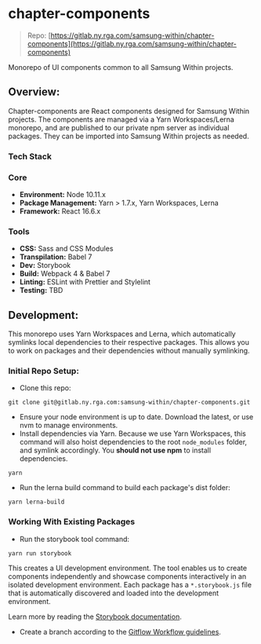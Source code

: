 # chapter-components

> Repo: [https://gitlab.ny.rga.com/samsung-within/chapter-components](https://gitlab.ny.rga.com/samsung-within/chapter-components)

Monorepo of UI components common to all Samsung Within projects.

## Overview:

Chapter-components are React components designed for Samsung Within projects. The components are managed via a Yarn Workspaces/Lerna monorepo, and are published to our private npm server as individual packages. They can be imported into Samsung Within projects as needed.

### Tech Stack

### Core

- **Environment:** Node 10.11.x
- **Package Management:** Yarn > 1.7.x, Yarn Workspaces, Lerna
- **Framework:** React 16.6.x

### Tools

- **CSS:** Sass and CSS Modules
- **Transpilation:** Babel 7
- **Dev:** Storybook
- **Build:** Webpack 4 & Babel 7
- **Linting:** ESLint with Prettier and Stylelint
- **Testing:** TBD

## Development:

This monorepo uses Yarn Workspaces and Lerna, which automatically symlinks local dependencies to their respective packages. This allows you to work on packages and their dependencies without manually symlinking.

### Initial Repo Setup:

- Clone this repo:

```
git clone git@gitlab.ny.rga.com:samsung-within/chapter-components.git
```

- Ensure your node environment is up to date. Download the latest, or use nvm to manage environments.
- Install dependencies via Yarn. Because we use Yarn Workspaces, this command will also hoist dependencies to the root `node_modules` folder, and symlink accordingly. You **should not use npm** to install dependencies.

```
yarn
```

- Run the lerna build command to build each package's dist folder:

```
yarn lerna-build
```

### Working With Existing Packages

- Run the storybook tool command:

```
yarn run storybook
```

This creates a UI development environment. The tool enables us to create components independently and showcase components interactively in an isolated development environment. Each package has a `*.storybook.js` file that is automatically discovered and loaded into the development environment.

Learn more by reading the [Storybook documentation](https://storybook.js.org/basics/guide-react/).

- Create a branch according to the [Gitflow Workflow guidelines](https://www.atlassian.com/git/tutorials/comparing-workflows/gitflow-workflow).

